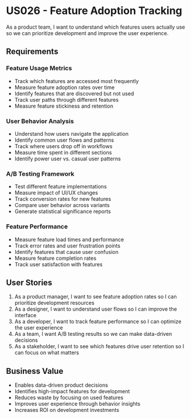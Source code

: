 # US026 - Feature Adoption Tracking

As a product team, I want to understand which features users actually use so we can prioritize development and improve the user experience.

## Requirements

### Feature Usage Metrics
- Track which features are accessed most frequently
- Measure feature adoption rates over time
- Identify features that are discovered but not used
- Track user paths through different features
- Measure feature stickiness and retention

### User Behavior Analysis
- Understand how users navigate the application
- Identify common user flows and patterns
- Track where users drop off in workflows
- Measure time spent in different sections
- Identify power user vs. casual user patterns

### A/B Testing Framework
- Test different feature implementations
- Measure impact of UI/UX changes
- Track conversion rates for new features
- Compare user behavior across variants
- Generate statistical significance reports

### Feature Performance
- Measure feature load times and performance
- Track error rates and user frustration points
- Identify features that cause user confusion
- Measure feature completion rates
- Track user satisfaction with features

## User Stories

1. As a product manager, I want to see feature adoption rates so I can prioritize development resources
2. As a designer, I want to understand user flows so I can improve the interface
3. As a developer, I want to track feature performance so I can optimize the user experience
4. As a team, I want A/B testing results so we can make data-driven decisions
5. As a stakeholder, I want to see which features drive user retention so I can focus on what matters

## Business Value

- Enables data-driven product decisions
- Identifies high-impact features for development
- Reduces waste by focusing on used features
- Improves user experience through behavior insights
- Increases ROI on development investments
